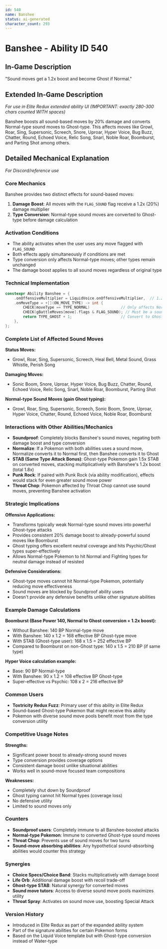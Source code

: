 ```yaml
---
id: 540
name: Banshee
status: ai-generated
character_count: 293
---
```


# Banshee - Ability ID 540

## In-Game Description
"Sound moves get a 1.2x boost and become Ghost if Normal."

## Extended In-Game Description
*For use in Elite Redux extended ability UI (IMPORTANT: exactly 280-300 chars counted WITH spaces)*

Banshee boosts all sound-based moves by 20% damage and converts Normal-type sound moves to Ghost-type. This affects moves like Growl, Roar, Sing, Supersonic, Screech, Snore, Uproar, Hyper Voice, Bug Buzz, Chatter, Round, Echoed Voice, Relic Song, Snarl, Noble Roar, Boomburst, and Parting Shot among others.

## Detailed Mechanical Explanation
*For Discord/reference use*

### Core Mechanics
Banshee provides two distinct effects for sound-based moves:
1. **Damage Boost**: All moves with the `FLAG_SOUND` flag receive a 1.2x (20%) damage multiplier
2. **Type Conversion**: Normal-type sound moves are converted to Ghost-type before damage calculation

### Activation Conditions
- The ability activates when the user uses any move flagged with `FLAG_SOUND`
- Both effects apply simultaneously if conditions are met
- Type conversion only affects Normal-type moves; other types remain unchanged
- The damage boost applies to all sound moves regardless of original type

### Technical Implementation
```cpp
constexpr Ability Banshee = {
    .onOffensiveMultiplier = LiquidVoice.onOffensiveMultiplier,  // 1.2x boost for sound moves
    .onMoveType = +[](ON_MOVE_TYPE) -> int {
        CHECK(moveType == TYPE_NORMAL)              // Only affects Normal-type moves
        CHECK(gBattleMoves[move].flags & FLAG_SOUND); // Must be a sound move
        return TYPE_GHOST + 1;                      // Convert to Ghost-type
    },
};
```

### Complete List of Affected Sound Moves
**Status Moves:**
- Growl, Roar, Sing, Supersonic, Screech, Heal Bell, Metal Sound, Grass Whistle, Perish Song

**Damaging Moves:**
- Sonic Boom, Snore, Uproar, Hyper Voice, Bug Buzz, Chatter, Round, Echoed Voice, Relic Song, Snarl, Noble Roar, Boomburst, Parting Shot

**Normal-type Sound Moves (gain Ghost typing):**
- Growl, Roar, Sing, Supersonic, Screech, Sonic Boom, Snore, Uproar, Hyper Voice, Chatter, Round, Echoed Voice, Noble Roar, Boomburst

### Interactions with Other Abilities/Mechanics
- **Soundproof**: Completely blocks Banshee's sound moves, negating both damage boost and type conversion
- **Normalize**: If a Pokemon with both abilities uses a sound move, Normalize converts it to Normal first, then Banshee converts it to Ghost
- **STAB (Same Type Attack Bonus)**: Ghost-type Pokemon gain 1.5x STAB on converted moves, stacking multiplicatively with Banshee's 1.2x boost (total 1.8x)
- **Punk Rock**: If paired with Punk Rock (via ability modification), effects would stack for even greater sound move power
- **Throat Chop**: Pokemon affected by Throat Chop cannot use sound moves, preventing Banshee activation

### Strategic Implications
**Offensive Applications:**
- Transforms typically weak Normal-type sound moves into powerful Ghost-type attacks
- Provides consistent 20% damage boost to already-powerful sound moves like Boomburst
- Ghost typing offers excellent neutral coverage and hits Psychic/Ghost types super-effectively
- Allows Normal-type Pokemon to hit Normal and Fighting types for neutral damage instead of resisted

**Defensive Considerations:**
- Ghost-type moves cannot hit Normal-type Pokemon, potentially reducing move effectiveness
- Sound moves are blocked by Soundproof ability users
- Doesn't provide any defensive benefits unlike other signature abilities

### Example Damage Calculations
**Boomburst (Base Power 140, Normal to Ghost conversion + 1.2x boost):**
- Without Banshee: 140 BP Normal-type move
- With Banshee: 140 x 1.2 = 168 effective BP Ghost-type move
- With STAB (Ghost-type user): 168 x 1.5 = 252 effective BP
- Compared to Boomburst on non-Ghost type: 140 x 1.5 = 210 BP (if same type)

**Hyper Voice calculation example:**
- Base: 90 BP Normal-type
- With Banshee: 90 x 1.2 = 108 effective BP Ghost-type
- Super-effective vs Psychic: 108 x 2 = 216 effective BP

### Common Users
- **Toxtricity Redux Fuzz**: Primary user of this ability in Elite Redux
- Sound-based Ghost-type Pokemon that might receive this ability
- Pokemon with diverse sound move pools benefit most from the type conversion utility

### Competitive Usage Notes
**Strengths:**
- Significant power boost to already-strong sound moves
- Type conversion provides coverage options
- Consistent damage boost unlike situational abilities
- Works well in sound-move focused team compositions

**Weaknesses:**
- Completely shut down by Soundproof
- Ghost typing cannot hit Normal types (coverage loss)
- No defensive utility
- Limited to sound moves only

### Counters
- **Soundproof users**: Completely immune to all Banshee-boosted attacks
- **Normal-type Pokemon**: Immune to converted Ghost-type sound moves
- **Throat Chop**: Prevents use of sound moves for two turns
- **Sound-move absorbing abilities**: Any hypothetical sound-absorbing abilities would counter this strategy

### Synergies
- **Choice Specs/Choice Band**: Stacks multiplicatively with damage boost
- **Life Orb**: Additional damage boost with recoil trade-off
- **Ghost-type STAB**: Natural synergy for converted moves
- **Sound move tutors**: Access to diverse sound move pools maximizes utility
- **Throat Spray**: Activates on sound move use, boosting Special Attack

### Version History
- Introduced in Elite Redux as part of the expanded ability system
- Part of the signature abilities for certain Pokemon forms
- Based on the Liquid Voice template but with Ghost-type conversion instead of Water-type
